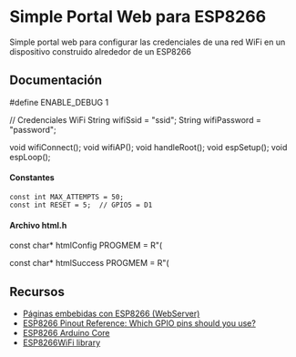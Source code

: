 # Simple Portal Web para ESP8266

Simple portal web para configurar las credenciales de una red WiFi en un dispositivo construido alrededor de un ESP8266

## Documentación

#define ENABLE_DEBUG 1

// Credenciales WiFi
String wifiSsid = "ssid";
String wifiPassword = "password";

void wifiConnect();
void wifiAP();
void handleRoot();
void espSetup();
void espLoop();

#### Constantes

```
const int MAX_ATTEMPTS = 50;
const int RESET = 5;  // GPIO5 = D1
```

#### Archivo html.h

const char* htmlConfig PROGMEM = R"(

const char* htmlSuccess PROGMEM = R"(

## Recursos

- [Páginas embebidas con ESP8266 (WebServer)](https://blog.tute-avalos.com/2022/08/26/paginas-embebidas-webserver-esp8266/)
- [ESP8266 Pinout Reference: Which GPIO pins should you use?](https://randomnerdtutorials.com/esp8266-pinout-reference-gpios/)
- [ESP8266 Arduino Core ](https://arduino-esp8266.readthedocs.io/en/2.5.2/reference.html)
- [ESP8266WiFi library](https://arduino-esp8266.readthedocs.io/en/latest/esp8266wifi/readme.html)
